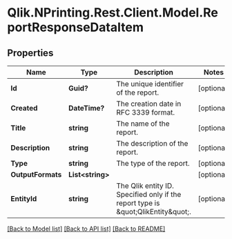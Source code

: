 # Qlik.NPrinting.Rest.Client.Model.ReportResponseDataItem
## Properties

Name | Type | Description | Notes
------------ | ------------- | ------------- | -------------
**Id** | **Guid?** | The unique identifier of the report. | [optional] 
**Created** | **DateTime?** | The creation date in RFC 3339 format. | [optional] 
**Title** | **string** | The name of the report. | [optional] 
**Description** | **string** | The description of the report. | [optional] 
**Type** | **string** | The type of the report. | [optional] 
**OutputFormats** | **List&lt;string&gt;** |  | [optional] 
**EntityId** | **string** | The Qlik entity ID. Specified only if the report type is \&quot;QlikEntity\&quot;. | [optional] 

[[Back to Model list]](../README.md#documentation-for-models) [[Back to API list]](../README.md#documentation-for-api-endpoints) [[Back to README]](../README.md)

